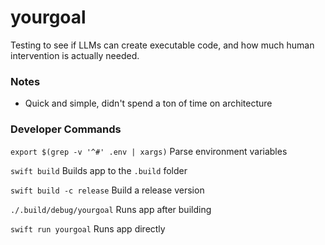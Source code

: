 # yourgoal

Testing to see if LLMs can create executable code, and how much human intervention is actually needed.

### Notes

* Quick and simple, didn't spend a ton of time on architecture

### Developer Commands

`export $(grep -v '^#' .env | xargs)` Parse environment variables

`swift build` Builds app to the `.build` folder

`swift build -c release` Build a release version

`./.build/debug/yourgoal` Runs app after building

`swift run yourgoal` Runs app directly
